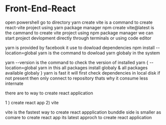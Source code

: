 # Front-End-React
open powershell 
go to directory
yarn create vite is a command to create react-vite project using yarn package manager 
npm create vite@latest is the cammand to create vite project using npm package manager
we can start project devlopment directly through terminals or using code editor 

yarn is provided by facebook it use to dowload dependencies 
npm install --location=global yarn is the command to dowload yarn globaly in the system

yarn --version is the command to check the version of installed yarn 
{ --location=global yarn in this all packages install globaly & all packages available globaly }
yarn is fast it will first check dependencies in local disk if not present then only connect to repository 
thats why it consume less internate


there are to way to create react application 

1 ) create react app
2) vite 

vite is the fastest way to create react appplication
bunddle side is smaller as comare to create react app 
its latest approch to create react application
